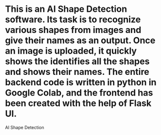 # This is an AI Shape Detection software. Its task is to recognize various shapes from images and give their names as an output. Once an image is uploaded, it quickly shows the identifies all the shapes and shows their names. The entire backend code is written in python in Google Colab, and the frontend has been created with the help of Flask UI.
AI Shape Detection
